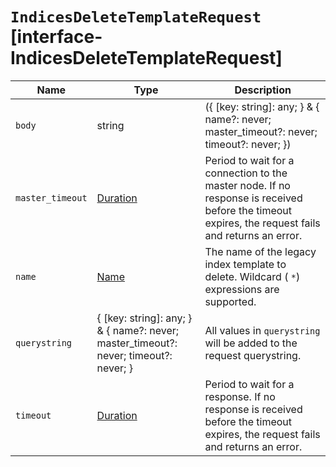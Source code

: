 # `IndicesDeleteTemplateRequest` [interface-IndicesDeleteTemplateRequest]

| Name | Type | Description |
| - | - | - |
| `body` | string | ({ [key: string]: any; } & { name?: never; master_timeout?: never; timeout?: never; }) | All values in `body` will be added to the request body. |
| `master_timeout` | [Duration](./Duration.md) | Period to wait for a connection to the master node. If no response is received before the timeout expires, the request fails and returns an error. |
| `name` | [Name](./Name.md) | The name of the legacy index template to delete. Wildcard ( `*`) expressions are supported. |
| `querystring` | { [key: string]: any; } & { name?: never; master_timeout?: never; timeout?: never; } | All values in `querystring` will be added to the request querystring. |
| `timeout` | [Duration](./Duration.md) | Period to wait for a response. If no response is received before the timeout expires, the request fails and returns an error. |
